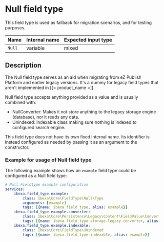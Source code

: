 # Null field type

This field type is used as fallback for migration scenarios, and for testing purposes.

| Name   | Internal name | Expected input type |
|--------|---------------|---------------------|
| `Null` | variable    | mixed             |

## Description

The Null field type serves as an aid when migrating from eZ Publish Platform and earlier legacy versions. It's a dummy for legacy field types that aren't implemented in [[= product_name =]].

Null field type accepts anything provided as a value and is usually combined with:

- NullConverter: Makes it not store anything to the legacy storage engine (database), nor it reads any data.
- Unindexed: Indexable class making sure nothing is indexed to configured search engine.

This field type does not have its own fixed internal name. Its identifier is instead configured as needed by passing it as an argument to the constructor.

### Example for usage of Null field type

The following example shows how an `example` field type could be configured as a Null field type:

``` yaml
# Null Fieldtype example configuration
services:
    ibexa.field_type.example:
        class: Ibexa\Core\FieldType\Null\Type
        arguments: [example]
        tags: [{name: ibexa.field_type, alias: example}]
    ibexa.field_type.example.converter:
        class: Ibexa\Core\Persistence\Legacy\Content\FieldValue\Converter\NullConverter
        tags: [{name: ibexa.field_type.storage.legacy.converter, alias: example}]
    ibexa.field_type.example.indexable:
        class: Ibexa\Core\FieldType\Unindexed
        tags: [{name: ibexa.field_type.indexable, alias: example}]
```
